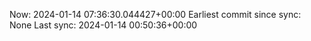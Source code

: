 Now: 2024-01-14 07:36:30.044427+00:00 Earliest commit since sync: None Last sync: 2024-01-14 00:50:36+00:00
